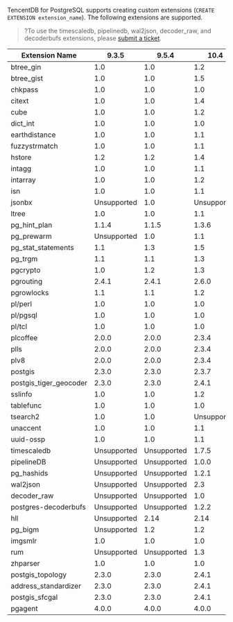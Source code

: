 TencentDB for PostgreSQL supports creating custom extensions (`CREATE EXTENSION extension_name`). The following extensions are supported.

>?To use the timescaledb, pipelinedb, wal2json, decoder_raw, and decoderbufs extensions, please [submit a ticket](https://console.cloud.tencent.com/workorder/category).

| Extension Name                 | 9.3.5  | 9.5.4  | 10.4   | 11.8   | 12.4   |
| ---------------------- | ------ | ------ | ------ | ------ | ------ |
| btree_gin              | 1.0    | 1.0    | 1.2    | 1.3    | 1.3    |
| btree_gist             | 1.0    | 1.0    | 1.5    | 1.5    | 1.5    |
| chkpass                | 1.0    | 1.0    | 1.0    | 1.0    | 1.0    |
| citext                 | 1.0    | 1.0    | 1.4    | 1.5    | 1.6    |
| cube                   | 1.0    | 1.0    | 1.2    | 1.4    | 1.4    |
| dict_int               | 1.0    | 1.0    | 1.0    | 1.0    | 1.0    |
| earthdistance          | 1.0    | 1.0    | 1.1    | 1.1    | 1.1    |
| fuzzystrmatch          | 1.0    | 1.0    | 1.1    | 1.1    | 1.1    |
| hstore                 | 1.2    | 1.2    | 1.4    | 1.5    | 1.6    |
| intagg                 | 1.0    | 1.0    | 1.1    | 1.1    | 1.1    |
| intarray               | 1.0    | 1.0    | 1.2    | 1.2    | 1.2    |
| isn                    | 1.0    | 1.0    | 1.1    | 1.2    | 1.2    |
| jsonbx                 | Unsupported | 1.0    | Unsupported | Unsupported | Unsupported |
| ltree                  | 1.0    | 1.0    | 1.1    | 1.1    | 1.1    |
| pg_hint_plan           | 1.1.4  | 1.1.5  | 1.3.6  | 1.3.6  | 1.3.6  |
| pg_prewarm             | Unsupported | 1.0    | 1.1    | 1.2    | 1.2    |
| pg_stat_statements     | 1.1    | 1.3    | 1.5    | 1.6    | 1.7    |
| pg_trgm                | 1.1    | 1.1    | 1.3    | 1.4    | 1.4    |
| pgcrypto               | 1.0    | 1.2    | 1.3    | 1.3    | 1.3    |
| pgrouting              | 2.4.1  | 2.4.1  | 2.6.0  | 2.6.0  | 3.1.0  |
| pgrowlocks             | 1.1    | 1.1    | 1.2    | 1.2    | 1.2    |
| pl/perl                | 1.0    | 1.0    | 1.0    | 1.0    | 1.0    |
| pl/pgsql               | 1.0    | 1.0    | 1.0    | 1.0    | 1.0    |
| pl/tcl                 | 1.0    | 1.0    | 1.0    | 1.0    | 1.0    |
| plcoffee               | 2.0.0  | 2.0.0  | 2.3.4  | 2.3.15  | 2.3.15 |
| plls                   | 2.0.0  | 2.0.0  | 2.3.4  | 2.3.15  | 2.3.15 |
| plv8                   | 2.0.0  | 2.0.0  | 2.3.4  | 2.3.15  | 2.3.15 |
| postgis                | 2.3.0  | 2.3.0  | 2.3.7  | 3.0.1  | 3.0.2  |
| postgis_tiger_geocoder | 2.3.0  | 2.3.0  | 2.4.1  | 3.0.1  | 3.0.2  |
| sslinfo                | 1.0    | 1.0    | 1.2    | 1.2    | 1.2    |
| tablefunc              | 1.0    | 1.0    | 1.0    | 1.0    | 1.0    |
| tsearch2               | 1.0    | 1.0    | Unsupported | Unsupported | Unsupported |
| unaccent               | 1.0    | 1.0    | 1.1    | 1.1    | 1.1    |
| uuid-ossp              | 1.0    | 1.0    | 1.1    | 1.1    | 1.1    |
| timescaledb            | Unsupported | Unsupported | 1.7.5  | 1.7.4  | 1.7.5  |
| pipelineDB             | Unsupported | Unsupported | 1.0.0  | 1.0.0  | Unsupported |
| pg_hashids             | Unsupported | Unsupported | 1.2.1  | 1.2.1  | 1.2.1  |
| wal2json               | Unsupported | Unsupported | 2.3    | 2.3    | 2.3    |
| decoder_raw            | Unsupported | Unsupported | 1.0    | 1.0    | 1.0    |
| postgres-decoderbufs   | Unsupported | Unsupported | 1.2.2  | 1.2.2  | 1.2.2  |
| hll                    | Unsupported | 2.14   | 2.14   | 2.14   | 2.14   |
| pg_bigm                | Unsupported | 1.2    | 1.2    | 1.2    | 1.2    |
| imgsmlr                | 1.0    | 1.0    | 1.0    | 1.0    | 1.0    |
| rum                    | Unsupported | Unsupported | 1.3    | 1.3    | 1.3    |
| zhparser               | 1.0    | 1.0    | 1.0    | 1.0    | 1.0    |
| postgis_topology       | 2.3.0  | 2.3.0  | 2.4.1  | 3.0.1  | 3.0.2  |
| address_standardizer   | 2.3.0  | 2.3.0  | 2.4.1  | 3.0.1  | 3.0.2  |
| postgis_sfcgal         | 2.3.0  | 2.3.0  | 2.4.1  | 2.4.1  | 3.0.2  |
| pgagent         | 4.0.0  | 4.0.0  | 4.0.0  | 4.0.0  | 4.0.0  |
